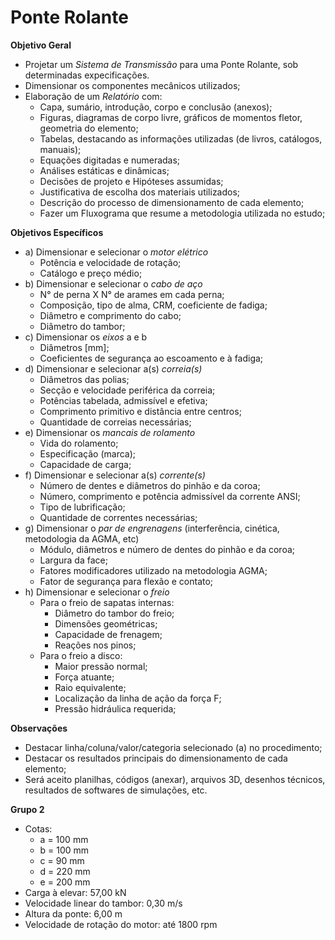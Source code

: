 # Ponte Rolante

**Objetivo Geral**

- Projetar um *Sistema de Transmissão* para uma Ponte Rolante, sob determinadas expecificações.
- Dimensionar os componentes mecânicos utilizados;
- Elaboração de um *Relatório* com:
    - Capa, sumário, introdução, corpo e conclusão (anexos);
    - Figuras, diagramas de corpo livre, gráficos de momentos fletor, geometria do elemento;
    - Tabelas, destacando as informações utilizadas (de livros, catálogos, manuais);
    - Equações digitadas e numeradas;
    - Análises estáticas e dinâmicas;
    - Decisões de projeto e Hipóteses assumidas;
    - Justificativa de escolha dos materiais utilizados;
    - Descrição do processo de dimensionamento de cada elemento;
    - Fazer um Fluxograma que resume a metodologia utilizada no estudo;

**Objetivos Específicos**

- a) Dimensionar e selecionar o *motor elétrico*
    - Potência e velocidade de rotação;
    - Catálogo e preço médio;
- b) Dimensionar e selecionar o *cabo de aço*
    - N° de perna X N° de arames em cada perna;
    - Composição, tipo de alma, CRM, coeficiente de fadiga;
    - Diâmetro e comprimento do cabo;
    - Diâmetro do tambor;
- c) Dimensionar os *eixos* a e b
    - Diâmetros [mm];
    - Coeficientes de segurança ao escoamento e à fadiga;
- d) Dimensionar e selecionar a(s) *correia(s)*
    - Diâmetros das polias;
    - Secção e velocidade periférica da correia; 
    - Potências tabelada, admissível e efetiva;
    - Comprimento primitivo e distância entre centros;
    - Quantidade de correias necessárias;
- e) Dimensionar os *mancais de rolamento*
    - Vida do rolamento;
    - Especificação (marca);
    - Capacidade de carga;
- f) Dimensionar e selecionar a(s) *corrente(s)*
    - Número de dentes e diâmetros do pinhão e da coroa;
    - Número, comprimento e potência admissível da corrente ANSI;
    - Tipo de lubrificação;
    - Quantidade de correntes necessárias;
- g) Dimensionar o *par de engrenagens* (interferência, cinética, metodologia da AGMA, etc)
    - Módulo, diâmetros e número de dentes do pinhão e da coroa; 
    - Largura da face;
    - Fatores modificadores utilizado na metodologia AGMA;
    - Fator de segurança para flexão e contato;
- h) Dimensionar e selecionar o *freio*
    - Para o freio de sapatas internas:
        - Diâmetro do tambor do freio;
        - Dimensões geométricas;
        - Capacidade de frenagem;
        - Reações nos pinos;
    - Para o freio a disco: 
        - Maior pressão normal;
        - Força atuante;
        - Raio equivalente;
        - Localização da linha de ação da força F;
        - Pressão hidráulica requerida;

**Observações**
 
- Destacar linha/coluna/valor/categoria selecionado (a) no procedimento;
- Destacar os resultados principais do dimensionamento de cada elemento;
- Será aceito planilhas, códigos (anexar), arquivos 3D, desenhos técnicos, resultados de softwares de simulações, etc.

**Grupo 2**

- Cotas:
    - a = 100 mm
    - b = 100 mm
    - c = 90 mm
    - d = 220 mm
    - e = 200 mm
- Carga à elevar: 57,00 kN
- Velocidade linear do tambor: 0,30 m/s
- Altura da ponte: 6,00 m
- Velocidade de rotação do motor: até 1800 rpm